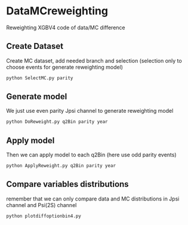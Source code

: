 # DataMCreweighting
Reweighting XGBV4 code of data/MC difference

## Create Dataset

Create MC dataset, add needed branch and selection (selection only to choose events for generate reweighting model)

```sh
python SelectMC.py parity
```

## Generate model

We just use even parity Jpsi channel to generate reweighting model

```sh
python DoReweight.py q2Bin parity year
```

## Apply model

Then we can apply model to each q2Bin (here use odd parity events) 

```sh
python ApplyReweight.py q2Bin parity year
```

## Compare variables distributions
remember that we can only compare data and MC distributions in Jpsi channel and Psi(2S) channel

```sh      
python plotdiffoptionbin4.py
```
